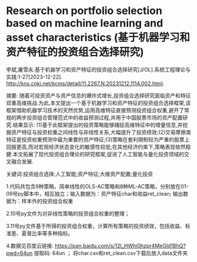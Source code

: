 # Research on portfolio selection based on machine learning and asset characteristics (基于机器学习和资产特征的投资组合选择研究)

李斌,屠雪永.基于机器学习和资产特征的投资组合选择研究[J/OL].系统工程理论与实践:1-27[2023-12-22]. http://kns.cnki.net/kcms/detail/11.2267.N.20231212.1114.002.html.

摘要: 随着可投资资产与资产信息的爆炸式增长,投资组合选择研究面临资产和特征双重高维挑战.为此,本文提出一个基于机器学习和资产特征的投资组合选择框架,该框架借助机器学习技术的天然优势,运用高维特征直接预测投资组合权重,避开了常规的两步投资组合管理范式中的收益预测过程,并用于中国股票市场的资产配置研究.结果显示: (1)基于此框架提出的投资策略能够捕捉高维特征中的增量信息,并挖掘资产特征与投资权重之间线性与非线性关系,大幅提升了投资绩效;(2)交易摩擦类特征是投资权重预测中最为重要的资产特征;(3)策略在套利限制较为严重的股票上回报更高,而对宏观经济状态变化的敏感性较低;在其他经济约束下,策略表现依然稳健.本文拓展了现代投资组合理论的研究框架,促进了人工智能与量化投资领域的交叉融合发展. 

关键词:投资组合选择;人工智能;资产特征;大维资产配置;量化投资


1.代码共包含9种策略，简单线性的OLS-AC策略和8种ML-AC策略，分别放在01-09号py脚本中，相互独立；输入数据为：资产特征char和收益ret_clean; 输出数据为：样本外的投资组合权重

2.10号py文件为对非线性策略的投资组合权重的整理；

3.11号py文件基于所得的投资组合权重，计算所有策略的投资绩效，包括收益、标准差、夏普比率等多种指标。

4.数据见百度云链接: https://pan.baidu.com/s/12I_HWhi0hzpr4MeGld1BhQ?pwd=64un 提取码: 64un ； 
将char.csv和ret_clean.csv下载后放入data文件夹
